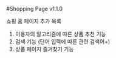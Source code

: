 #Shopping Page v1.1.0

쇼핑 홈 페이지 추가 목록
1. 이용자의 알고리즘에 따른 상품 추천 기능
2. 검색 기능 (단어 입력에 따른 관련 검색어+)
3. 상품 페이지 즐겨찾기 기능


